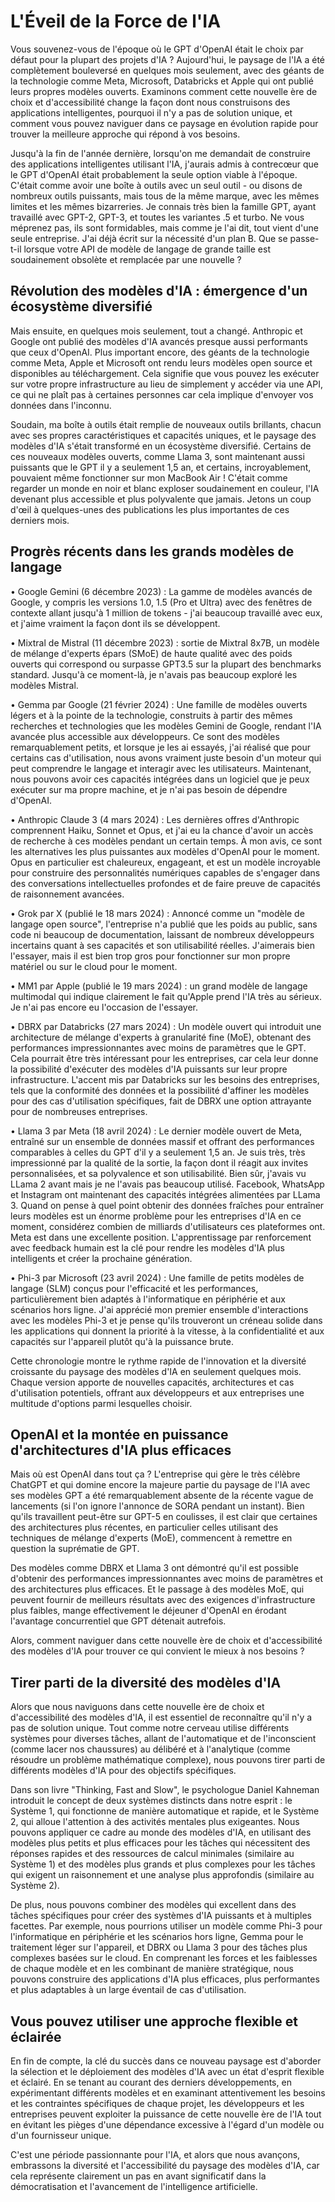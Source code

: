 # L'Éveil de la Force de l'IA

Vous souvenez-vous de l'époque où le GPT d'OpenAI était le choix par défaut pour la plupart des projets d'IA ? Aujourd'hui, le paysage de l'IA a été complètement bouleversé en quelques mois seulement, avec des géants de la technologie comme Meta, Microsoft, Databricks et Apple qui ont publié leurs propres modèles ouverts. Examinons comment cette nouvelle ère de choix et d'accessibilité change la façon dont nous construisons des applications intelligentes, pourquoi il n'y a pas de solution unique, et comment vous pouvez naviguer dans ce paysage en évolution rapide pour trouver la meilleure approche qui répond à vos besoins.

Jusqu'à la fin de l'année dernière, lorsqu'on me demandait de construire des applications intelligentes utilisant l'IA, j'aurais admis à contrecœur que le GPT d'OpenAI était probablement la seule option viable à l'époque. C'était comme avoir une boîte à outils avec un seul outil - ou disons de nombreux outils puissants, mais tous de la même marque, avec les mêmes limites et les mêmes bizarreries. Je connais très bien la famille GPT, ayant travaillé avec GPT-2, GPT-3, et toutes les variantes .5 et turbo. Ne vous méprenez pas, ils sont formidables, mais comme je l'ai dit, tout vient d'une seule entreprise. J'ai déjà écrit sur la nécessité d'un plan B. Que se passe-t-il lorsque votre API de modèle de langage de grande taille est soudainement obsolète et remplacée par une nouvelle ?

## Révolution des modèles d'IA : émergence d'un écosystème diversifié

Mais ensuite, en quelques mois seulement, tout a changé. Anthropic et Google ont publié des modèles d'IA avancés presque aussi performants que ceux d'OpenAI. Plus important encore, des géants de la technologie comme Meta, Apple et Microsoft ont rendu leurs modèles open source et disponibles au téléchargement. Cela signifie que vous pouvez les exécuter sur votre propre infrastructure au lieu de simplement y accéder via une API, ce qui ne plaît pas à certaines personnes car cela implique d'envoyer vos données dans l'inconnu.

Soudain, ma boîte à outils était remplie de nouveaux outils brillants, chacun avec ses propres caractéristiques et capacités uniques, et le paysage des modèles d'IA s'était transformé en un écosystème diversifié. Certains de ces nouveaux modèles ouverts, comme Llama 3, sont maintenant aussi puissants que le GPT il y a seulement 1,5 an, et certains, incroyablement, pouvaient même fonctionner sur mon MacBook Air ! C'était comme regarder un monde en noir et blanc exploser soudainement en couleur, l'IA devenant plus accessible et plus polyvalente que jamais. Jetons un coup d'œil à quelques-unes des publications les plus importantes de ces derniers mois.

## Progrès récents dans les grands modèles de langage

• Google Gemini (6 décembre 2023) : La gamme de modèles avancés de Google, y compris les versions 1.0, 1.5 (Pro et Ultra) avec des fenêtres de contexte allant jusqu'à 1 million de tokens - j'ai beaucoup travaillé avec eux, et j'aime vraiment la façon dont ils se développent.

• Mixtral de Mistral (11 décembre 2023) : sortie de Mixtral 8x7B, un modèle de mélange d'experts épars (SMoE) de haute qualité avec des poids ouverts qui correspond ou surpasse GPT3.5 sur la plupart des benchmarks standard. Jusqu'à ce moment-là, je n'avais pas beaucoup exploré les modèles Mistral.

• Gemma par Google (21 février 2024) : Une famille de modèles ouverts légers et à la pointe de la technologie, construits à partir des mêmes recherches et technologies que les modèles Gemini de Google, rendant l'IA avancée plus accessible aux développeurs. Ce sont des modèles remarquablement petits, et lorsque je les ai essayés, j'ai réalisé que pour certains cas d'utilisation, nous avons vraiment juste besoin d'un moteur qui peut comprendre le langage et interagir avec les utilisateurs. Maintenant, nous pouvons avoir ces capacités intégrées dans un logiciel que je peux exécuter sur ma propre machine, et je n'ai pas besoin de dépendre d'OpenAI.

• Anthropic Claude 3 (4 mars 2024) : Les dernières offres d'Anthropic comprennent Haiku, Sonnet et Opus, et j'ai eu la chance d'avoir un accès de recherche à ces modèles pendant un certain temps. À mon avis, ce sont les alternatives les plus puissantes aux modèles d'OpenAI pour le moment. Opus en particulier est chaleureux, engageant, et est un modèle incroyable pour construire des personnalités numériques capables de s'engager dans des conversations intellectuelles profondes et de faire preuve de capacités de raisonnement avancées.

• Grok par X (publié le 18 mars 2024) : Annoncé comme un "modèle de langage open source", l'entreprise n'a publié que les poids au public, sans code ni beaucoup de documentation, laissant de nombreux développeurs incertains quant à ses capacités et son utilisabilité réelles. J'aimerais bien l'essayer, mais il est bien trop gros pour fonctionner sur mon propre matériel ou sur le cloud pour le moment.

• MM1 par Apple (publié le 19 mars 2024) : un grand modèle de langage multimodal qui indique clairement le fait qu'Apple prend l'IA très au sérieux. Je n'ai pas encore eu l'occasion de l'essayer.

• DBRX par Databricks (27 mars 2024) : Un modèle ouvert qui introduit une architecture de mélange d'experts à granularité fine (MoE), obtenant des performances impressionnantes avec moins de paramètres que le GPT. Cela pourrait être très intéressant pour les entreprises, car cela leur donne la possibilité d'exécuter des modèles d'IA puissants sur leur propre infrastructure. L'accent mis par Databricks sur les besoins des entreprises, tels que la conformité des données et la possibilité d'affiner les modèles pour des cas d'utilisation spécifiques, fait de DBRX une option attrayante pour de nombreuses entreprises.

• Llama 3 par Meta (18 avril 2024) : Le dernier modèle ouvert de Meta, entraîné sur un ensemble de données massif et offrant des performances comparables à celles du GPT d'il y a seulement 1,5 an. Je suis très, très impressionné par la qualité de la sortie, la façon dont il réagit aux invites personnalisées, et sa polyvalence et son utilisabilité. Bien sûr, j'avais vu LLama 2 avant mais je ne l'avais pas beaucoup utilisé. Facebook, WhatsApp et Instagram ont maintenant des capacités intégrées alimentées par LLama 3. Quand on pense à quel point obtenir des données fraîches pour entraîner leurs modèles est un énorme problème pour les entreprises d'IA en ce moment, considérez combien de milliards d'utilisateurs ces plateformes ont. Meta est dans une excellente position. L'apprentissage par renforcement avec feedback humain est la clé pour rendre les modèles d'IA plus intelligents et créer la prochaine génération.

• Phi-3 par Microsoft (23 avril 2024) : Une famille de petits modèles de langage (SLM) conçus pour l'efficacité et les performances, particulièrement bien adaptés à l'informatique en périphérie et aux scénarios hors ligne. J'ai apprécié mon premier ensemble d'interactions avec les modèles Phi-3 et je pense qu'ils trouveront un créneau solide dans les applications qui donnent la priorité à la vitesse, à la confidentialité et aux capacités sur l'appareil plutôt qu'à la puissance brute.

Cette chronologie montre le rythme rapide de l'innovation et la diversité croissante du paysage des modèles d'IA en seulement quelques mois. Chaque version apporte de nouvelles capacités, architectures et cas d'utilisation potentiels, offrant aux développeurs et aux entreprises une multitude d'options parmi lesquelles choisir.

## OpenAI et la montée en puissance d'architectures d'IA plus efficaces

Mais où est OpenAI dans tout ça ? L'entreprise qui gère le très célèbre ChatGPT et qui domine encore la majeure partie du paysage de l'IA avec ses modèles GPT a été remarquablement absente de la récente vague de lancements (si l'on ignore l'annonce de SORA pendant un instant). Bien qu'ils travaillent peut-être sur GPT-5 en coulisses, il est clair que certaines des architectures plus récentes, en particulier celles utilisant des techniques de mélange d'experts (MoE), commencent à remettre en question la suprématie de GPT.

Des modèles comme DBRX et Llama 3 ont démontré qu'il est possible d'obtenir des performances impressionnantes avec moins de paramètres et des architectures plus efficaces. Et le passage à des modèles MoE, qui peuvent fournir de meilleurs résultats avec des exigences d'infrastructure plus faibles, mange effectivement le déjeuner d'OpenAI en érodant l'avantage concurrentiel que GPT détenait autrefois.

Alors, comment naviguer dans cette nouvelle ère de choix et d'accessibilité des modèles d'IA pour trouver ce qui convient le mieux à nos besoins ?

## Tirer parti de la diversité des modèles d'IA

Alors que nous naviguons dans cette nouvelle ère de choix et d'accessibilité des modèles d'IA, il est essentiel de reconnaître qu'il n'y a pas de solution unique. Tout comme notre cerveau utilise différents systèmes pour diverses tâches, allant de l'automatique et de l'inconscient (comme lacer nos chaussures) au délibéré et à l'analytique (comme résoudre un problème mathématique complexe), nous pouvons tirer parti de différents modèles d'IA pour des objectifs spécifiques.

Dans son livre "Thinking, Fast and Slow", le psychologue Daniel Kahneman introduit le concept de deux systèmes distincts dans notre esprit : le Système 1, qui fonctionne de manière automatique et rapide, et le Système 2, qui alloue l'attention à des activités mentales plus exigeantes. Nous pouvons appliquer ce cadre au monde des modèles d'IA, en utilisant des modèles plus petits et plus efficaces pour les tâches qui nécessitent des réponses rapides et des ressources de calcul minimales (similaire au Système 1) et des modèles plus grands et plus complexes pour les tâches qui exigent un raisonnement et une analyse plus approfondis (similaire au Système 2).

De plus, nous pouvons combiner des modèles qui excellent dans des tâches spécifiques pour créer des systèmes d'IA puissants et à multiples facettes. Par exemple, nous pourrions utiliser un modèle comme Phi-3 pour l'informatique en périphérie et les scénarios hors ligne, Gemma pour le traitement léger sur l'appareil, et DBRX ou Llama 3 pour des tâches plus complexes basées sur le cloud. En comprenant les forces et les faiblesses de chaque modèle et en les combinant de manière stratégique, nous pouvons construire des applications d'IA plus efficaces, plus performantes et plus adaptables à un large éventail de cas d'utilisation.

## Vous pouvez utiliser une approche flexible et éclairée

En fin de compte, la clé du succès dans ce nouveau paysage est d'aborder la sélection et le déploiement des modèles d'IA avec un état d'esprit flexible et éclairé. En se tenant au courant des derniers développements, en expérimentant différents modèles et en examinant attentivement les besoins et les contraintes spécifiques de chaque projet, les développeurs et les entreprises peuvent exploiter la puissance de cette nouvelle ère de l'IA tout en évitant les pièges d'une dépendance excessive à l'égard d'un modèle ou d'un fournisseur unique.

C'est une période passionnante pour l'IA, et alors que nous avançons, embrassons la diversité et l'accessibilité du paysage des modèles d'IA, car cela représente clairement un pas en avant significatif dans la démocratisation et l'avancement de l'intelligence artificielle.
